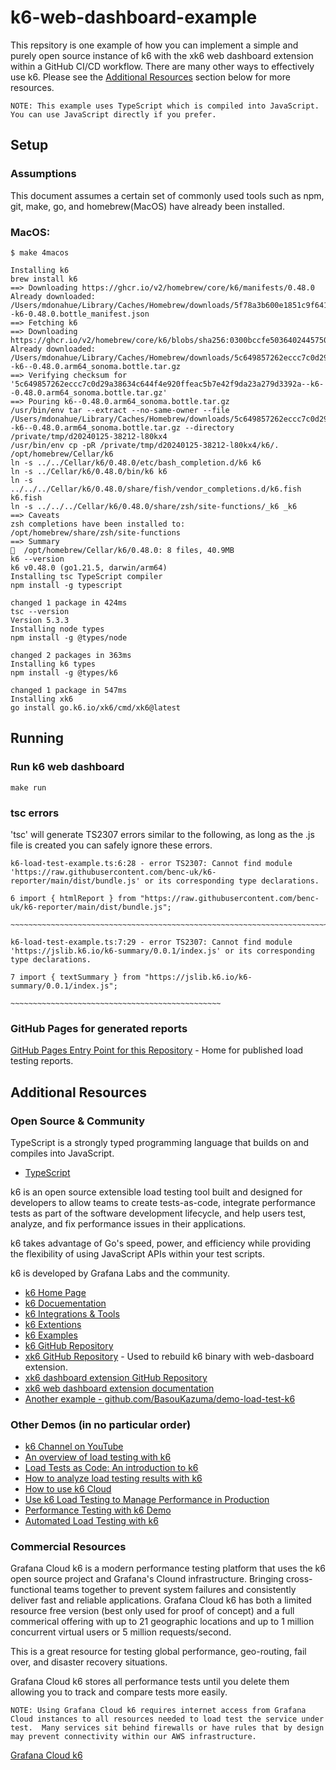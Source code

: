 # k6-web-dashboard-example

This repsitory is one example of how you can implement a simple and purely open source instance of k6 with the xk6 web dashboard extension within a GitHub CI/CD workflow.  There are many other ways to effectively use k6.  Please see the [Additional Resources](#additional-resources) section below for more resources.

`NOTE: This example uses TypeScript which is compiled into JavaScript.  You can use JavaScript directly if you prefer.`


## Setup

### Assumptions

This document assumes a certain set of commonly used tools such as npm, git, make, go, and homebrew(MacOS) have already been installed.

### MacOS:

    $ make 4macos

    Installing k6
    brew install k6
    ==> Downloading https://ghcr.io/v2/homebrew/core/k6/manifests/0.48.0
    Already downloaded: /Users/mdonahue/Library/Caches/Homebrew/downloads/5f78a3b600e1851c9f64158c32288056fbf9e8ad88cc00e69745fcb25bea5894--k6-0.48.0.bottle_manifest.json
    ==> Fetching k6
    ==> Downloading https://ghcr.io/v2/homebrew/core/k6/blobs/sha256:0300bccfe5036402445750a9548d07852adda0a309b952463c41665b6bf7c55a
    Already downloaded: /Users/mdonahue/Library/Caches/Homebrew/downloads/5c649857262eccc7c0d29a38634c644f4e920ffeac5b7e42f9da23a279d3392a--k6--0.48.0.arm64_sonoma.bottle.tar.gz
    ==> Verifying checksum for '5c649857262eccc7c0d29a38634c644f4e920ffeac5b7e42f9da23a279d3392a--k6--0.48.0.arm64_sonoma.bottle.tar.gz'
    ==> Pouring k6--0.48.0.arm64_sonoma.bottle.tar.gz
    /usr/bin/env tar --extract --no-same-owner --file /Users/mdonahue/Library/Caches/Homebrew/downloads/5c649857262eccc7c0d29a38634c644f4e920ffeac5b7e42f9da23a279d3392a--k6--0.48.0.arm64_sonoma.bottle.tar.gz --directory /private/tmp/d20240125-38212-l80kx4
    /usr/bin/env cp -pR /private/tmp/d20240125-38212-l80kx4/k6/. /opt/homebrew/Cellar/k6
    ln -s ../../Cellar/k6/0.48.0/etc/bash_completion.d/k6 k6
    ln -s ../Cellar/k6/0.48.0/bin/k6 k6
    ln -s ../../../Cellar/k6/0.48.0/share/fish/vendor_completions.d/k6.fish k6.fish
    ln -s ../../../Cellar/k6/0.48.0/share/zsh/site-functions/_k6 _k6
    ==> Caveats
    zsh completions have been installed to:
    /opt/homebrew/share/zsh/site-functions
    ==> Summary
    🍺  /opt/homebrew/Cellar/k6/0.48.0: 8 files, 40.9MB
    k6 --version
    k6 v0.48.0 (go1.21.5, darwin/arm64)
    Installing tsc TypeScript compiler
    npm install -g typescript

    changed 1 package in 424ms
    tsc --version
    Version 5.3.3
    Installing node types
    npm install -g @types/node

    changed 2 packages in 363ms
    Installing k6 types
    npm install -g @types/k6

    changed 1 package in 547ms
    Installing xk6
    go install go.k6.io/xk6/cmd/xk6@latest


## Running

### Run k6 web dashboard

    make run

### tsc errors

'tsc' will generate TS2307 errors similar to the following, as long as the .js file is created you can safely ignore these errors.

    k6-load-test-example.ts:6:28 - error TS2307: Cannot find module 'https://raw.githubusercontent.com/benc-uk/k6-reporter/main/dist/bundle.js' or its corresponding type declarations.

    6 import { htmlReport } from "https://raw.githubusercontent.com/benc-uk/k6-reporter/main/dist/bundle.js";
                                  ~~~~~~~~~~~~~~~~~~~~~~~~~~~~~~~~~~~~~~~~~~~~~~~~~~~~~~~~~~~~~~~~~~~~~~~~~~~

    k6-load-test-example.ts:7:29 - error TS2307: Cannot find module 'https://jslib.k6.io/k6-summary/0.0.1/index.js' or its corresponding type declarations.

    7 import { textSummary } from "https://jslib.k6.io/k6-summary/0.0.1/index.js";
                                   ~~~~~~~~~~~~~~~~~~~~~~~~~~~~~~~~~~~~~~~~~~~~~~~


### GitHub Pages for generated reports

[GitHub Pages Entry Point for this Repository](https://mdonahue-godaddy.github.io/k6-web-dashboard-example/) - Home for published load testing reports.


## Additional Resources

### Open Source & Community

TypeScript is a strongly typed programming language that builds on and compiles into JavaScript.

* [TypeScript](https://www.typescriptlang.org/)


k6 is an open source extensible load testing tool built and designed for developers to allow teams to create tests-as-code, integrate performance tests as part of the software development lifecycle, and help users test, analyze, and fix performance issues in their applications.

k6 takes advantage of Go's speed, power, and efficiency while providing the flexibility of using JavaScript APIs within your test scripts.

k6 is developed by Grafana Labs and the community.

* [k6 Home Page](https://k6.io/)
* [k6 Docuementation](https://grafana.com/docs/k6/latest/)
* [k6 Integrations & Tools](https://k6.io/docs/integrations/)
* [k6 Extentions](https://k6.io/docs/extensions/)
* [k6 Examples](https://k6.io/docs/examples/)
* [k6 GitHub Repository](https://github.com/grafana/k6)
* [xk6 GitHub Repository](https://github.com/grafana/xk6) - Used to rebuild k6 binary with web-dasboard extension.
* [xk6 dashboard extension GitHub Repository](https://github.com/grafana/xk6-dashboard)
* [xk6 web dashboard extension documentation](https://github.com/grafana/xk6-dashboard/blob/master/cmd/k6-web-dashboard/README.md)
* [Another example - github.com/BasouKazuma/demo-load-test-k6](https://github.com/BasouKazuma/demo-load-test-k6)


### Other Demos (in no particular order)

* [k6 Channel on YouTube](https://www.youtube.com/@k6io)
* [An overview of load testing with k6](https://www.youtube.com/watch?v=ncxCIuo5tUU)
* [Load Tests as Code: An introduction to k6](https://www.youtube.com/watch?v=Y2ba-mhNV90)
* [How to analyze load testing results with k6](https://www.youtube.com/watch?v=IW7I_vWV93A)
* [How to use k6 Cloud](https://www.youtube.com/watch?v=eCv1XshEpDI)
* [Use k6 Load Testing to Manage Performance in Production](https://www.youtube.com/watch?v=aC45-LjDueM)
* [Performance Testing with k6 Demo](https://www.youtube.com/watch?v=5hYjwKAtewc)
* [Automated Load Testing with k6](https://www.youtube.com/watch?v=3TpJItd5JwY)


### Commercial Resources

Grafana Cloud k6 is a modern performance testing platform that uses the k6 open source project and Grafana's Clound infrastructure.  Bringing cross-functional teams together to prevent system failures and consistently deliver fast and reliable applications.  Grafana Cloud k6 has both a limited resource free version (best only used for proof of concept) and a full commerical offering with up to 21 geographic locations and up to 1 million concurrent virtual users or 5 million requests/second.

This is a great resource for testing global performance, geo-routing, fail over, and disaster recovery situations.

Grafana Cloud k6 stores all performance tests until you delete them allowing you to track and compare tests more easily.

`NOTE: Using Grafana Cloud k6 requires internet access from Grafana Cloud instances to all resources needed to load test the service under test.  Many services sit behind firewalls or have rules that by design may prevent connectivity within our AWS infrastructure.`

[Grafana Cloud k6](https://grafana.com/docs/grafana-cloud/k6/)
